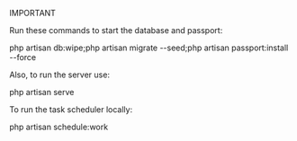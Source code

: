 IMPORTANT

Run these commands to start the database and passport:

php artisan db:wipe;php artisan migrate --seed;php artisan passport:install --force

Also, to run the server use:

php artisan serve

To run the task scheduler locally:

php artisan schedule:work